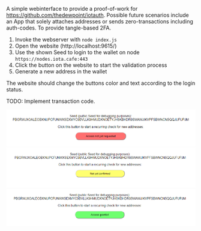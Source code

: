 A simple webinterface to provide a proof-of-work for https://github.com/thedewpoint/iotauth. Possible future scenarios include an App that solely attaches addresses or sends zero-transactions including auth-codes. To provide tangle-based 2FA.

1. Invoke the webserver with `node index.js`
2. Open the website (http://localhost:9615/)
3. Use the shown Seed to login to the wallet on node `https://nodes.iota.cafe:443`
4. Click the button on the website to start the validation process
5. Generate a new address in the wallet

The website should change the buttons color and text according to the login status.

TODO: Implement transaction code.

![-](https://raw.githubusercontent.com/Blogshot/iotauth-demo/master/images/red.png)
![-](https://raw.githubusercontent.com/Blogshot/iotauth-demo/master/images/yellow.png)
![-](https://raw.githubusercontent.com/Blogshot/iotauth-demo/master/images/green.png)